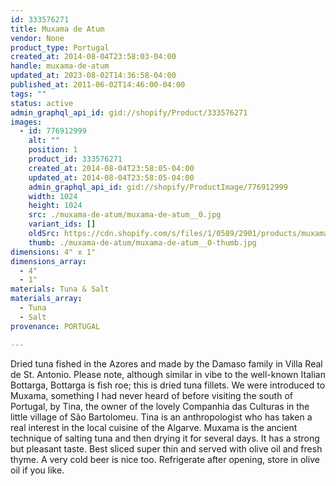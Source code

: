```yaml
---
id: 333576271
title: Muxama de Atum
vendor: None
product_type: Portugal
created_at: 2014-08-04T23:58:03-04:00
handle: muxama-de-atum
updated_at: 2023-08-02T14:36:58-04:00
published_at: 2011-06-02T14:46:00-04:00
tags: ""
status: active
admin_graphql_api_id: gid://shopify/Product/333576271
images:
  - id: 776912999
    alt: ""
    position: 1
    product_id: 333576271
    created_at: 2014-08-04T23:58:05-04:00
    updated_at: 2014-08-04T23:58:05-04:00
    admin_graphql_api_id: gid://shopify/ProductImage/776912999
    width: 1024
    height: 1024
    src: ./muxama-de-atum/muxama-de-atum__0.jpg
    variant_ids: []
    oldSrc: https://cdn.shopify.com/s/files/1/0589/2901/products/muxama-de-atum.jpeg?v=1407211085
    thumb: ./muxama-de-atum/muxama-de-atum__0-thumb.jpg
dimensions: 4" x 1"
dimensions_array:
  - 4"
  - 1"
materials: Tuna & Salt
materials_array:
  - Tuna
  - Salt
provenance: PORTUGAL

---
```


Dried tuna fished in the Azores and made by the Damaso family in Villa Real de St. Antonio. Please note, although similar in vibe to the well-known Italian Bottarga, Bottarga is fish roe; this is dried tuna fillets. We were introduced to Muxama, something I had never heard of before visiting the south of Portugal, by Tina, the owner of the lovely Companhia das Culturas in the little village of São Bartolomeu. Tina is an anthropologist who has taken a real interest in the local cuisine of the Algarve. Muxama is the ancient technique of salting tuna and then drying it for several days. It has a strong but pleasant taste. Best sliced super thin and served with olive oil and fresh thyme. A very cold beer is nice too. Refrigerate after opening, store in olive oil if you like.